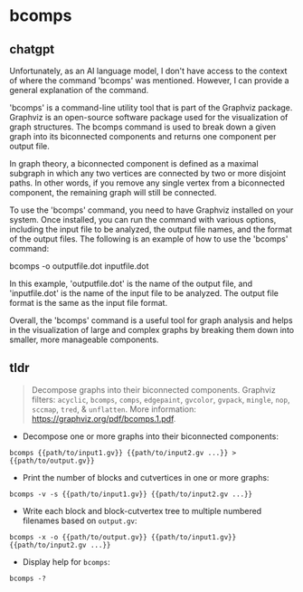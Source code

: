 # bcomps 
## chatgpt 
Unfortunately, as an AI language model, I don't have access to the context of where the command 'bcomps' was mentioned. However, I can provide a general explanation of the command.

'bcomps' is a command-line utility tool that is part of the Graphviz package. Graphviz is an open-source software package used for the visualization of graph structures. The bcomps command is used to break down a given graph into its biconnected components and returns one component per output file.

In graph theory, a biconnected component is defined as a maximal subgraph in which any two vertices are connected by two or more disjoint paths. In other words, if you remove any single vertex from a biconnected component, the remaining graph will still be connected.

To use the 'bcomps' command, you need to have Graphviz installed on your system. Once installed, you can run the command with various options, including the input file to be analyzed, the output file names, and the format of the output files. The following is an example of how to use the 'bcomps' command:

bcomps -o outputfile.dot inputfile.dot

In this example, 'outputfile.dot' is the name of the output file, and 'inputfile.dot' is the name of the input file to be analyzed. The output file format is the same as the input file format. 

Overall, the 'bcomps' command is a useful tool for graph analysis and helps in the visualization of large and complex graphs by breaking them down into smaller, more manageable components. 

## tldr 
 
> Decompose graphs into their biconnected components.
> Graphviz filters: `acyclic`, `bcomps`, `comps`, `edgepaint`, `gvcolor`, `gvpack`, `mingle`, `nop`, `sccmap`, `tred`, & `unflatten`.
> More information: <https://graphviz.org/pdf/bcomps.1.pdf>.

- Decompose one or more graphs into their biconnected components:

`bcomps {{path/to/input1.gv}} {{path/to/input2.gv ...}} > {{path/to/output.gv}}`

- Print the number of blocks and cutvertices in one or more graphs:

`bcomps -v -s {{path/to/input1.gv}} {{path/to/input2.gv ...}}`

- Write each block and block-cutvertex tree to multiple numbered filenames based on `output.gv`:

`bcomps -x -o {{path/to/output.gv}} {{path/to/input1.gv}} {{path/to/input2.gv ...}}`

- Display help for `bcomps`:

`bcomps -?`
